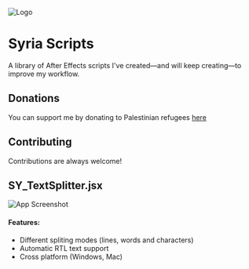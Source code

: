 ![Logo](https://cdn.discordapp.com/attachments/1267849154747695116/1339521113130012745/reala.jpg?ex=67af05c0&is=67adb440&hm=170591cbc404f617945fe4e35405419f00ab57172a0e2c902374e77e5a890638&)

# Syria Scripts

A library of After Effects scripts I've created—and will keep creating—to improve my workflow.
## Donations
You can support me by donating to Palestinian refugees [here](https://idrf.ca/appeal/palestine/)
## Contributing
Contributions are always welcome!

## SY_TextSplitter.jsx
![App Screenshot](https://cdn.discordapp.com/attachments/1267849154747695116/1339518985950990376/output.gif?ex=67af03c5&is=67adb245&hm=06417fa1b6536f526c1b7023af07690343952f4e59a0e9d2013e3e085e6ec123&)
#### Features:
- Different spliting modes (lines, words and characters)
- Automatic RTL text support
- Cross platform (Windows, Mac)
